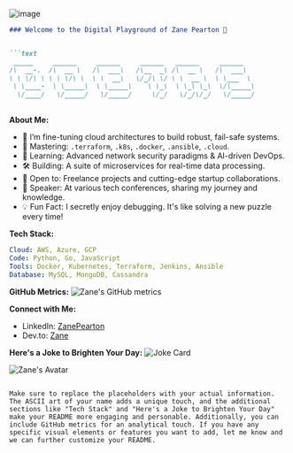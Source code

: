 


![image](https://github.com/ZanePearton/ZanePearton/assets/87604418/e7b12a32-d83f-419c-9c69-72301ffaf892)


```markdown
### Welcome to the Digital Playground of Zane Pearton 👋


```text
 _____     ______     ______     ______   ______     ______    
/\  __-.  /\  __ \   /\  ___\   /\__  _\ /\  __ \   /\  ___\   
\ \ \/\ \ \ \ \/\ \  \ \  __\   \/_/\ \/ \ \  __ \  \ \___  \  
 \ \____-  \ \_____\  \ \_____\    \ \_\  \ \_\ \_\  \/\_____\ 
  \/____/   \/_____/   \/_____/     \/_/   \/_/\/_/   \/_____/ 
                                                               
```

**About Me:**
- 🔭 I’m fine-tuning cloud architectures to build robust, fail-safe systems.
- 🚀 Mastering: `.terraform`, `.k8s`, `.docker`, `.ansible`, `.cloud`.
- 🌱 Learning: Advanced network security paradigms & AI-driven DevOps.
- 🛠️ Building: A suite of microservices for real-time data processing.
- 📡 Open to: Freelance projects and cutting-edge startup collaborations.
- 🎤 Speaker: At various tech conferences, sharing my journey and knowledge.
- 💡 Fun Fact: I secretly enjoy debugging. It's like solving a new puzzle every time!

**Tech Stack:**
```yaml
Cloud: AWS, Azure, GCP
Code: Python, Go, JavaScript
Tools: Docker, Kubernetes, Terraform, Jenkins, Ansible
Database: MySQL, MongoDB, Cassandra
```

**GitHub Metrics:**
![Zane's GitHub metrics](https://metrics.lecoq.io/ZanePearton?template=classic&config.timezone=Australia%2FSydney)

**Connect with Me:**
- LinkedIn: [ZanePearton](https://www.linkedin.com/in/zane-pearton)
- Dev.to: [Zane](https://zanepearton.github.io/page/)




<!--
Don't forget to replace the placeholders with your actual URLs!
-->

**Here's a Joke to Brighten Your Day:**
![Joke Card](https://readme-jokes.vercel.app/api)

<!-- The image below needs to be available in your repository as mentioned in the path -->
![Zane's Avatar](https://github.com/ZanePearton/ZanePearton/blob/main/assets/zane-avatar.png)
```

Make sure to replace the placeholders with your actual information. The ASCII art of your name adds a unique touch, and the additional sections like "Tech Stack" and "Here's a Joke to Brighten Your Day" make your README more engaging and personable. Additionally, you can include GitHub metrics for an analytical touch. If you have any specific visual elements or features you want to add, let me know and we can further customize your README.